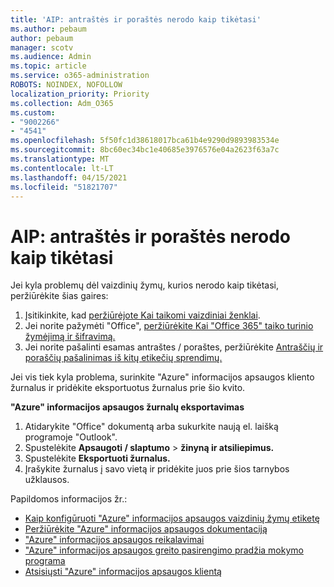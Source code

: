 ```yaml
---
title: 'AIP: antraštės ir poraštės nerodo kaip tikėtasi'
ms.author: pebaum
author: pebaum
manager: scotv
ms.audience: Admin
ms.topic: article
ms.service: o365-administration
ROBOTS: NOINDEX, NOFOLLOW
localization_priority: Priority
ms.collection: Adm_O365
ms.custom:
- "9002266"
- "4541"
ms.openlocfilehash: 5f50fc1d38618017bca61b4e9290d9893983534e
ms.sourcegitcommit: 8bc60ec34bc1e40685e3976576e04a2623f63a7c
ms.translationtype: MT
ms.contentlocale: lt-LT
ms.lasthandoff: 04/15/2021
ms.locfileid: "51821707"
---
```

# <a name="aip-headers-and-footers-not-displaying-as-expected"></a>AIP: antraštės ir poraštės nerodo kaip tikėtasi

Jei kyla problemų dėl vaizdinių žymų, kurios nerodo kaip tikėtasi, peržiūrėkite šias gaires:

1. Įsitikinkite, kad [peržiūrėjote Kai taikomi vaizdiniai ženklai](https://docs.microsoft.com/azure/information-protection/configure-policy-markings#when-visual-markings-are-applied).
2. Jei norite pažymėti "Office", [peržiūrėkite Kai "Office 365" taiko turinio žymėjimą ir šifravimą.](https://docs.microsoft.com/microsoft-365/compliance/sensitivity-labels-office-apps#when-office-apps-apply-content-marking-and-encryption)
3. Jei norite pašalinti esamas antraštes / poraštes, peržiūrėkite [Antraščių ir poraščių pašalinimas iš kitų etikečių sprendimų.](https://docs.microsoft.com/azure/information-protection/rms-client/client-admin-guide-customizations#remove-headers-and-footers-from-other-labeling-solutions)

Jei vis tiek kyla problema, surinkite "Azure" informacijos apsaugos kliento žurnalus ir pridėkite eksportuotus žurnalus prie šio kvito.

**"Azure" informacijos apsaugos žurnalų eksportavimas**

1. Atidarykite "Office" dokumentą arba sukurkite naują el. laišką programoje "Outlook".
2. Spustelėkite **Apsaugoti / slaptumo**  >  **žinyną ir atsiliepimus.**
3. Spustelėkite **Eksportuoti žurnalus.**
4. Įrašykite žurnalus į savo vietą ir pridėkite juos prie šios tarnybos užklausos.

Papildomos informacijos žr.:

- [Kaip konfigūruoti "Azure" informacijos apsaugos vaizdinių žymų etiketę](https://docs.microsoft.com/azure/information-protection/configure-policy-markings)
- [Peržiūrėkite "Azure" informacijos apsaugos dokumentaciją](https://docs.microsoft.com/azure/information-protection/what-is-information-protection)
- ["Azure" informacijos apsaugos reikalavimai](https://docs.microsoft.com/azure/information-protection/get-started/requirements)
- ["Azure" informacijos apsaugos greito pasirengimo pradžia mokymo programa](https://docs.microsoft.com/azure/information-protection/get-started/infoprotect-quick-start-tutorial)
- [Atsisiųsti "Azure" informacijos apsaugos klientą](https://www.microsoft.com/download/details.aspx?id=53018)
